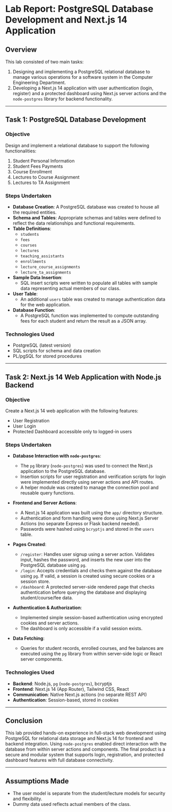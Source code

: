 # Lab Report: PostgreSQL Database Development and Next.js 14 Application

## Overview

This lab consisted of two main tasks:

1. Designing and implementing a PostgreSQL relational database to manage various operations for a software system in the Computer Engineering Department.
2. Developing a Next.js 14 application with user authentication (login, register) and a protected dashboard using Next.js server actions and the `node-postgres` library for backend functionality.

---

## Task 1: PostgreSQL Database Development

### Objective

Design and implement a relational database to support the following functionalities:

1. Student Personal Information  
2. Student Fees Payments  
3. Course Enrollment  
4. Lectures to Course Assignment  
5. Lectures to TA Assignment

### Steps Undertaken

- **Database Creation**: A PostgreSQL database was created to house all the required entities.
- **Schema and Tables**: Appropriate schemas and tables were defined to reflect the data relationships and functional requirements.
- **Table Definitions**:
  - `students`
  - `fees`
  - `courses`
  - `lectures`
  - `teaching_assistants`
  - `enrollments`
  - `lecture_course_assignments`
  - `lecture_ta_assignments`
- **Sample Data Insertion**:
  - SQL insert scripts were written to populate all tables with sample data representing actual members of our class.
- **User Table**:
  - An additional `users` table was created to manage authentication data for the web application.
- **Database Function**:
  - A PostgreSQL function was implemented to compute outstanding fees for each student and return the result as a JSON array.

### Technologies Used

- PostgreSQL (latest version)
- SQL scripts for schema and data creation
- PL/pgSQL for stored procedures

---

## Task 2: Next.js 14 Web Application with Node.js Backend

### Objective

Create a Next.js 14 web application with the following features:

- User Registration
- User Login
- Protected Dashboard accessible only to logged-in users

### Steps Undertaken

- **Database Interaction with `node-postgres`**:
  - The `pg` library (`node-postgres`) was used to connect the Next.js application to the PostgreSQL database.
  - Insertion scripts for user registration and verification scripts for login were implemented directly using server actions and API routes.
  - A helper module was created to manage the connection pool and reusable query functions.

- **Frontend and Server Actions**:
  - A Next.js 14 application was built using the `app/` directory structure.
  - Authentication and form handling were done using Next.js Server Actions (no separate Express or Flask backend needed).
  - Passwords were hashed using `bcryptjs` and stored in the `users` table.

- **Pages Created**:
  - `/register`: Handles user signup using a server action. Validates input, hashes the password, and inserts the new user into the PostgreSQL database using `pg`.
  - `/login`: Accepts credentials and checks them against the database using `pg`. If valid, a session is created using secure cookies or a session store.
  - `/dashboard`: A protected server-side rendered page that checks authentication before querying the database and displaying student/course/fee data.

- **Authentication & Authorization**:
  - Implemented simple session-based authentication using encrypted cookies and server actions.
  - The dashboard is only accessible if a valid session exists.

- **Data Fetching**:
  - Queries for student records, enrolled courses, and fee balances are executed using the `pg` library from within server-side logic or React server components.

### Technologies Used

- **Backend**: Node.js, `pg` (`node-postgres`), bcryptjs
- **Frontend**: Next.js 14 (App Router), Tailwind CSS, React
- **Communication**: Native Next.js actions (no separate REST API)
- **Authentication**: Session-based, stored in cookies

---

## Conclusion

This lab provided hands-on experience in full-stack web development using PostgreSQL for relational data storage and Next.js 14 for frontend and backend integration. Using `node-postgres` enabled direct interaction with the database from within server actions and components. The final product is a secure and modular system that supports login, registration, and protected dashboard features with full database connectivity.

---

## Assumptions Made

- The user model is separate from the student/lecture models for security and flexibility.
- Dummy data used reflects actual members of the class.

